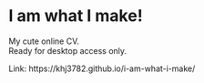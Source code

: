 # I am what I make!

<p>
  My cute online CV.<br>
  Ready for desktop access only.
</p>
Link: https://khj3782.github.io/i-am-what-i-make/
